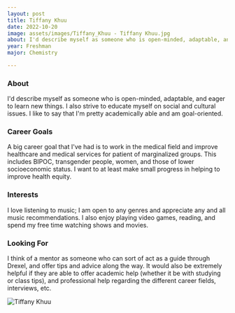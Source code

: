 ```yaml
---
layout: post
title: Tiffany Khuu 
date: 2022-10-20
image: assets/images/Tiffany_Khuu - Tiffany Khuu.jpg
about: I'd describe myself as someone who is open-minded, adaptable, and eager to learn new things. I also strive to educate myself on social and cultural issues. I like to say that I'm pretty academically able and am goal-oriented.
year: Freshman
major: Chemistry 

---
```


### About

I'd describe myself as someone who is open-minded, adaptable, and eager to learn new things. I also strive to educate myself on social and cultural issues. I like to say that I'm pretty academically able and am goal-oriented.

### Career Goals

A big career goal that I've had is to work in the medical field and improve healthcare and medical services for patient of marginalized groups. This includes BIPOC, transgender people, women, and those of lower socioeconomic status. I want to at least make small progress in helping to improve health equity. 

### Interests

I love listening to music; I am open to any genres and appreciate any and all music recommendations. I also enjoy playing video games, reading, and spend my free time watching shows and movies. 

### Looking For

I think of a mentor as someone who can sort of act as a guide through Drexel, and offer tips and advice along the way. It would also be extremely helpful if they are able to offer academic help (whether it be with studying or class tips), and professional help regarding the different career fields, interviews, etc.

<div class="text-center my-5">
    <img src="https://sase-drexel.github.io/mentorship-2022/assets/images/Tiffany_Khuu - Tiffany Khuu.jpg" alt="Tiffany Khuu" class="rounded post-img" />
</div>
